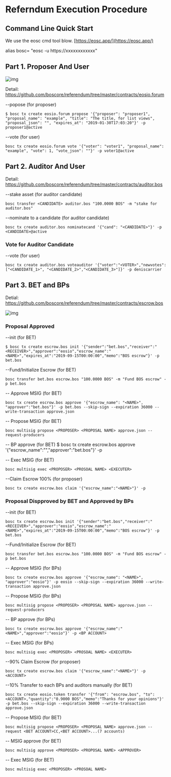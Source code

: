 # Referndum Execution Procedure


## Command Line Quick Start

We use the eosc cmd tool blow. [https://eosc.app/](https://eosc.app/)

alias bosc= "eosc -u https://xxxxxxxxxxxx"

## Part 1. Proposer And User 

![img](https://uploader.shimo.im/f/K0qO5RiIfVoFNxbU.png!thumbnail)       

Detail: https://github.com/boscore/referendum/tree/master/contracts/eosio.forum


--popose (for proposer)
```
$ bosc tx create eosio.forum propose '{"proposer": "proposer1", "proposal_name": "example", "title": "The title, for list views", "proposal_json": "", "expires_at": "2019-01-30T17:03:20"}' -p proposer1@active
```

--vote (for user)
```
bosc tx create eosio.forum vote '{"voter": "voter1", "proposal_name": "example", "vote": 1, "vote_json": ""}' -p voter1@active
```

## Part 2. Auditor And User 

Detail: https://github.com/boscore/referendum/tree/master/contracts/auditor.bos


--stake asset (for auditor candidate)
```
bosc transfer <CANDIDATE> auditor.bos "100.0000 BOS" -m "stake for auditor.bos"
```

--nominate to a candidate (for auditor candidate)
```
bosc tx create auditor.bos nominatecand '{"cand": "<CANDIDATE>"}' -p <CANDIDATE>@active
```

### Vote for Auditor Candidate


--vote (for user)
```
bosc tx create auditor.bos voteauditor '{"voter":"<VOTER>","newvotes":["<CANDIDATE_1>", "<CANDIDATE_2>","<CANDIDATE_3>"]}' -p deniscarrier
```



## Part 3. BET and BPs 

Detial: https://github.com/boscore/referendum/tree/master/contracts/escrow.bos

![img](https://uploader.shimo.im/f/030svcQ4BmEB84nz.png)       



### Proposal Approved


--init (for BET)
```
$ bosc tx create escrow.bos init '{"sender":"bet.bos","receiver":"<RECEIVER>","approver":"eosio","escrow_name":"<NAME>","expires_at":"2019-09-15T00:00:00","memo":"BOS escrow"}' -p bet.bos
```

--Fund/Initialize Escrow (for BET)
```
bosc transfer bet.bos escrow.bos "100.0000 BOS" -m "Fund BOS escrow" -p bet.bos
```



-- Approve MSIG (for BET)
```
bosc tx create escrow.bos approve '{"escrow_name": "<NAME>", "approver":"bet.bos"}' -p bet.bos --skip-sign --expiration 36000 --write-transaction approve.json
```




-- Propose MSIG (for BET)
```
bosc multisig propose <PROPOSER> <PROPOSAL NAME> approve.json --request-producers
```



-- BP approve (for BET)
$ bosc tx create escrow.bos approve '{"escrow_name":"<NAME>","approver":"bet.bos"}' -p <BET ACCOUNT>




-- Exec MSIG (for BET)
```
bosc multisig exec <PROPOSER> <PROSOAL NAME> <EXECUTER>
```



--Claim Escrow 100% (for proposer)
```
bosc tx create escrow.bos claim '{"escrow_name":"<NAME>"}' -p
```

### Proposal Dispproved by BET and Approved by BPs

--init (for BET)
```
bosc tx create escrow.bos init '{"sender":"bet.bos","receiver":"<RECEIVER>","approver":"eosio","escrow_name":"<NAME>","expires_at":"2019-09-15T00:00:00","memo":"BOS escrow"}' -p bet.bos
```



--Fund/Initialize Escrow (for BET)
```
bosc transfer bet.bos escrow.bos "100.0000 BOS" -m "Fund BOS escrow" -p bet.bos
```

-- Approve MSIG (for BPs)
```
bosc tx create escrow.bos approve '{"escrow_name": "<NAME>", "approver":"eosio"}' -p eosio --skip-sign --expiration 36000 --write-transaction approve.json
```

-- Propose MSIG (for BPs)
```
bosc multisig propose <PROPOSER> <PROPOSAL NAME> approve.json --request-producers
```

-- BP approve (for BPs)
```
bosc tx create escrow.bos approve '{"escrow_name":"<NAME>","approver":"eosio"}' -p <BP ACCOUNT>
```

-- Exec MSIG (for BPs)
```
bosc multisig exec <PROPOSER> <PROSOAL NAME> <EXECUTER>
```

--90% Claim Escrow  (for proposer)
```
bosc tx create escrow.bos claim '{"escrow_name":"<NAME>"}' -p <ACCOUNT>
```

--10% Transfer to each BPs and auditors manually  (for BET)

```
bosc tx create eosio.token transfer '{"from": "escrow.bos", "to":<ACCOUNT>,"quantity":"0.9000 BOS","memo":"Thanks for your opinions"}' -p bet.bos --skip-sign --expiration 36000 --write-transaction approve.json
```

-- Propose MSIG (for BET)
```
bosc multisig propose <PROPOSER> <PROPOSAL NAME> approve.json --request <BET ACCOUNT>CC,<BET ACCOUNT>...(7 accounts)
```

-- MSIG approve (for BET)
```
bosc multisig approve <PROPOSER> <PROPOSAL NAME> <APPROVER> 
```

-- Exec MSIG (for BET)
```
bosc multisig exec <PROPOSER> <PROSOAL NAME> 
```
